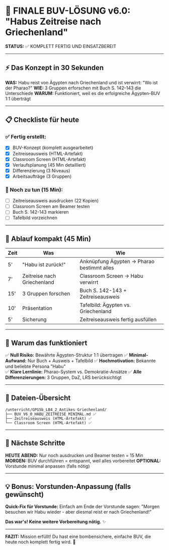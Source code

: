 # 🎯 FINALE BUV-LÖSUNG v6.0: "Habus Zeitreise nach Griechenland"

**STATUS:** ✅ KOMPLETT FERTIG UND EINSATZBEREIT

---

## ⚡ Das Konzept in 30 Sekunden

**WAS:** Habu reist von Ägypten nach Griechenland und ist verwirrt: "Wo ist der Pharao?"
**WIE:** 3 Gruppen erforschen mit Buch S. 142-143 die Unterschiede
**WARUM:** Funktioniert, weil es die erfolgreiche Ägypten-BUV 1:1 überträgt

---

## 📋 Checkliste für heute

### ✅ Fertig erstellt:
- [x] BUV-Konzept (komplett ausgearbeitet)
- [x] Zeitreiseausweis (HTML-Artefakt)  
- [x] Classroom Screen (HTML-Artefakt)
- [x] Verlaufsplanung (45 Min detailliert)
- [x] Differenzierung (3 Niveaus)
- [x] Arbeitsaufträge (3 Gruppen)

### 📝 Noch zu tun (15 Min):
- [ ] Zeitreiseausweis ausdrucken (22 Kopien)
- [ ] Classroom Screen am Beamer testen
- [ ] Buch S. 142-143 markieren
- [ ] Tafelbild vorzeichnen

---

## 🔄 Ablauf kompakt (45 Min)

| Zeit | Was | Wie |
|------|-----|-----|
| 5' | "Habu ist zurück!" | Anknüpfung Ägypten → Pharao bestimmt alles |
| 7' | Zeitreise nach Griechenland | Classroom Screen → Habu verwirrt |
| 15' | 3 Gruppen forschen | Buch S. 142-143 + Zeitreiseausweis |
| 10' | Präsentation | Tafelbild: Ägypten vs. Griechenland |
| 5' | Sicherung | Zeitreiseausweis fertig ausfüllen |

---

## 🎯 Warum das funktioniert

✅ **Null Risiko:** Bewährte Ägypten-Struktur 1:1 übertragen
✅ **Minimal-Aufwand:** Nur Buch + Ausweis + Tafelbild
✅ **Hochmotivation:** Bekannte und beliebte Persona "Habu"  
✅ **Klare Lernlinie:** Pharao-System vs. Demokratie-Ansätze
✅ **Alle Differenzierungen:** 3 Gruppen, DaZ, LRS berücksichtigt

---

## 📁 Dateien-Übersicht

```
/unterricht/GPG5b_LB4_2_Antikes Griechenland/
├── BUV_V6_0_HABU_ZEITREISE_MINIMAL.md ✅
├── Zeitreiseausweis (HTML-Artefakt) ✅  
└── Classroom Screen (HTML-Artefakt) ✅
```

---

## 🚀 Nächste Schritte

**HEUTE ABEND:** Nur noch ausdrucken und Beamer testen = 15 Min
**MORGEN:** BUV durchführen = entspannt, weil alles vorbereitet
**OPTIONAL:** Vorstunde minimal anpassen (falls nötig)

---

## 💡 Bonus: Vorstunden-Anpassung (falls gewünscht)

**Quick-Fix für Vorstunde:** 
Einfach am Ende der Vorstunde sagen: "Morgen besuchen wir Habu wieder - aber diesmal reist er nach Griechenland!"

**Das war's! Keine weitere Vorbereitung nötig.** ✨

---

**FAZIT:** Mission erfüllt! Du hast eine bombensichere, einfache BUV, die heute noch komplett fertig wird. 🎉